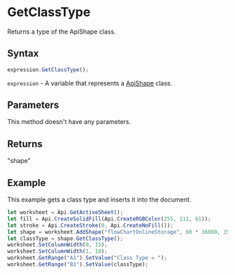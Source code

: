 # GetClassType

Returns a type of the ApiShape class.

## Syntax

```javascript
expression.GetClassType();
```

`expression` - A variable that represents a [ApiShape](../ApiShape.md) class.

## Parameters

This method doesn't have any parameters.

## Returns

"shape"

## Example

This example gets a class type and inserts it into the document.

```javascript editor-
let worksheet = Api.GetActiveSheet();
let fill = Api.CreateSolidFill(Api.CreateRGBColor(255, 111, 61));
let stroke = Api.CreateStroke(0, Api.CreateNoFill());
let shape = worksheet.AddShape("flowChartOnlineStorage", 60 * 36000, 35 * 36000, fill, stroke, 0, 2 * 36000, 2, 3 * 36000);
let classType = shape.GetClassType();
worksheet.SetColumnWidth(0, 15);
worksheet.SetColumnWidth(1, 10);
worksheet.GetRange("A1").SetValue("Class Type = ");
worksheet.GetRange("B1").SetValue(classType);
```
